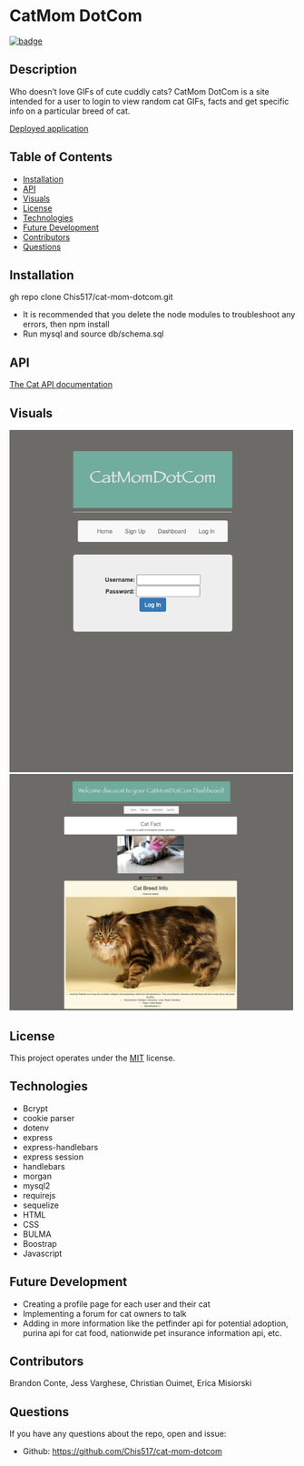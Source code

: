 # CatMom DotCom

  [![badge](https://img.shields.io/badge/License-MIT-yellow.svg)]((https://opensource.org/licenses/MIT))
  
  ## Description

  Who doesn’t love GIFs of cute cuddly cats? CatMom DotCom is a site intended for a user to login to view random cat GIFs, facts and get specific info on a particular breed of cat.


[Deployed application](https://github.com/Chis517/cat-mom-dotcom)

  ## Table of Contents

  * [Installation](#Installation)
  * [API](#api)
  * [Visuals](#usage)
  * [License](#license)
  * [Technologies](#technologies)
  * [Future Development](#future-development)
  * [Contributors](#contributors)
  * [Questions](#questions)
 

  ## Installation
  gh repo clone Chis517/cat-mom-dotcom.git

* It is recommended that you delete the node modules to troubleshoot any errors, then npm install
* Run mysql and source db/schema.sql
  
 ## API
 [The Cat API documentation](https://docs.thecatapi.com/)

 ## Visuals

 <img src="./assets/login.png" width="500"/>
 <img src="./assets/cat_homepage.png" width="500"/>

  ## License
  This project operates under the [MIT](https://choosealicense.com/licenses/MIT/) license.

  ## Technologies
 * Bcrypt
 * cookie parser
 * dotenv
 * express
 * express-handlebars
 * express session
 * handlebars
 * morgan
 * mysql2
 * requirejs
 * sequelize
 * HTML
 * CSS
 * BULMA
 * Boostrap
 * Javascript


## Future Development
* Creating a profile page for each user and their cat
* Implementing a forum for cat owners to talk
* Adding in more information like the petfinder api for potential adoption, purina api for cat food, nationwide pet insurance information api, etc. 

## Contributors

Brandon Conte, Jess Varghese, Christian Ouimet, Erica Misiorski

## Questions
  If you have any questions about the repo, open and issue:
  * Github: https://github.com/Chis517/cat-mom-dotcom
